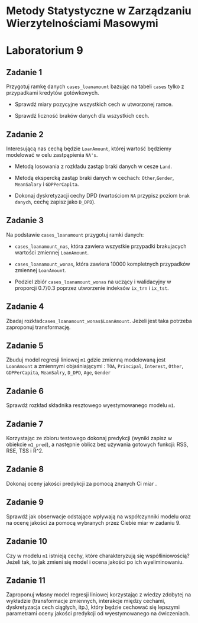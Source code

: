 
# Metody Statystyczne w Zarządzaniu Wierzytelnościami Masowymi
# Laboratorium 9

## Zadanie 1


Przygotuj ramkę danych `cases_loanamount` bazując na tabeli `cases` tylko z przypadkami kredytów gotówkowych. 

* Sprawdź miary pozycyjne wszystkich cech w utworzonej ramce.

* Sprawdź liczność braków danych dla wszystkich cech.

## Zadanie 2

Interesującą nas cechą będzie `LoanAmount`, której wartość będziemy modelować w celu zastpąpienia `NA's`.

* Metodą losowania z rozkładu zastąp braki danych w cesze `Land`.

* Metodą ekspercką zastąp braki danych w cechach: `Other`,`Gender`, `MeanSalary` i `GDPPerCapita`.

* Dokonaj dyskretyzacji cechy DPD (wartościom `NA` przypisz poziom `brak danych`, cechę zapisz jako `D_DPD`).

## Zadanie 3

Na podstawie `cases_loanamount` przygotuj ramki danych:

* `cases_loanamount_nas`, która zawiera wszystkie przypadki brakujacych wartości zmiennej `LoanAmount`.

* `cases_loanamount_wonas`, która zawiera 10000 kompletnych przypadków zmiennej `LoanAmount`.

*  Podziel zbiór `cases_loanamount_wonas` na uczący i walidacyjny w proporcji 0.7/0.3 poprzez utworzenie indeksów `ix_trn` i `ix_tst`.

## Zadanie 4

Zbadaj rozkład`cases_loanamount_wonas$LoanAmount`. Jeżeli jest taka potrzeba zaproponuj transformację.

## Zadanie 5 

Zbuduj model regresji  liniowej `m1` gdzie zmienną modelowaną jest `LoanAmount` a zmiennymi objaśniającymi : `TOA`, `Principal`, `Interest`, `Other`, `GDPPerCapita`, `MeanSalry`, `D_DPD`, `Age`, `Gender`

## Zadanie 6

Sprawdź rozkład składnika resztowego wyestymowanego modelu `m1`.

## Zadanie 7

Korzystając ze zbioru testowego dokonaj predykcji (wyniki zapisz w obiekcie `m1_pred`), a następnie oblicz bez używania gotowych funkcji: RSS, RSE, TSS i R^2.

## Zadanie 8

Dokonaj oceny jakości predykcji za pomocą znanych Ci miar .

## Zadanie 9

Sprawdź jak obserwacje odstające wpływają na współczynniki modelu oraz na ocenę jakości za pomocą wybranych przez Ciebie miar w zadaniu 9.

## Zadanie 10

Czy w modelu `m1` istnieją cechy, które charakteryzują się współliniowością? Jeżeli tak, to jak zmieni się model i ocena jakości po ich wyeliminowaniu.

## Zadanie 11

Zaproponuj własny model regresji liniowej korzystając z wiedzy zdobytej na wykładzie (transformacje zmiennych, interakcje między cechami, dyskretyzacja cech ciągłych, itp.), który będzie cechować się lepszymi parametrami oceny jakości predykcji od wyestymowanego na ćwiczeniach.



